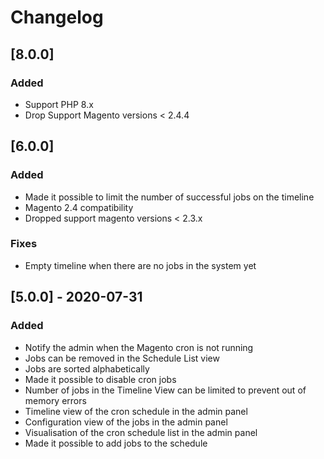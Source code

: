 # Changelog

## [8.0.0]
### Added
- Support PHP 8.x
- Drop Support Magento versions < 2.4.4

## [6.0.0]
### Added
- Made it possible to limit the number of successful jobs on the timeline
- Magento 2.4 compatibility
- Dropped support magento versions < 2.3.x

### Fixes
- Empty timeline when there are no jobs in the system yet

## [5.0.0] - 2020-07-31
### Added

- Notify the admin when the Magento cron is not running
- Jobs can be removed in the Schedule List view
- Jobs are sorted alphabetically
- Made it possible to disable cron jobs
- Number of jobs  in the Timeline View can be limited to prevent out of memory errors
- Timeline view of the cron schedule in the admin panel
- Configuration view of the jobs in the admin panel
- Visualisation of the cron schedule list in the admin panel
- Made it possible to add jobs to the schedule
